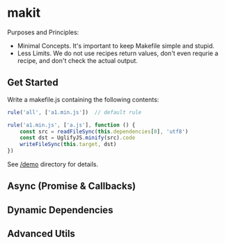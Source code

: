 # makit

Purposes and Principles:

* Minimal Concepts. It's important to keep Makefile simple and stupid.
* Less Limits. We do not use recipes return values, don't even requrie a recipe, and don't check the actual output.

## Get Started

Write a makefile.js containing the following contents:

```javascript
rule('all', ['a1.min.js'])  // default rule

rule('a1.min.js', ['a.js'], function () {
    const src = readFileSync(this.dependencies[0], 'utf8')
    const dst = UglifyJS.minify(src).code
    writeFileSync(this.target, dst)
})
```

See [/demo](https://github.com/searchfe/makit/tree/master/demo) directory for details.

## Async (Promise & Callbacks)

## Dynamic Dependencies

## Advanced Utils

